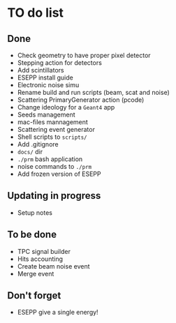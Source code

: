 # TO do list

## Done
  * Check geometry to have proper pixel detector
  * Stepping action for detectors
  * Add scintillators
  * ESEPP install guide
  * Electronic noise simu
  * Rename build and run scripts (beam, scat and noise)
  * Scattering PrimaryGenerator action (pcode)
  * Change ideology for a `Geant4` app
  * Seeds management
  * mac-files mannagement
  * Scattering event generator
  * Shell scripts to `scripts/`
  * Add .gitignore
  * `docs/` dir
  * `./prm` bash application
  * noise commands to `./prm`
  * Add frozen version of ESEPP
  
## Updating in progress
  * Setup notes

## To be done

  * TPC signal builder
  * Hits accounting
  * Create beam noise event
  * Merge event

## Don't forget
  * ESEPP give a single energy!

